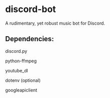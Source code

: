 # discord-bot
A rudimentary, yet robust music bot for Discord.

## Dependencies:

discord.py

python-ffmpeg

youtube_dl

dotenv (optional)

googleapiclient
